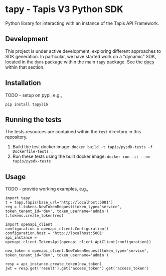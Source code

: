 # tapy - Tapis V3 Python SDK

Python library for interacting with an instance of the Tapis API Framework.

## Development

This project is under active development, exploring different approaches to SDK generation.
In particular, we have started work on a "dynamic" SDK, located in the ``dyna`` package within the
main ``tapy`` package. See the [docs](tapy/dyna/sketch.md) within that section.  

## Installation

TODO - setup on pypi, e.g., 
```
pip install tapylib
```

## Running the tests
The tests resources are contained within the `test` directory in this repository.  
1. Build the test docker image: `docker build -t tapis/pysdk-tests -f Dockerfile-tests .`
2. Run these tests using the built docker image: `docker run -it --rm  tapis/pysdk-tests`

## Usage

TODO - provide working examples, e.g., 
```
import tapy
t = tapy.Tapis(base_url='http://localhost:5001')
req = t.tokens.NewTokenRequest(token_type='service', token_tenant_id='dev', token_username='admin')
t.tokens.create_token(req)

import openapi_client
configuration = openapi_client.Configuration()
configuration.host = 'http://localhost:5001'
api_instance = openapi_client.TokensApi(openapi_client.ApiClient(configuration))

new_token = openapi_client.NewTokenRequest(token_type='service', token_tenant_id='dev', token_username='admin')

resp = api_instance.create_token(new_token)
jwt = resp.get('result').get('access_token').get('access_token')
```